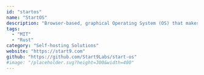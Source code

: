 ```yaml
---
id: "startos"
name: "StartOS"
description: "Browser-based, graphical Operating System (OS) that makes running a personal server as easy as running a personal computer."
tags:
  - "MIT"
  - "Rust"
category: "Self-hosting Solutions"
website: "https://start9.com"
github: "https://github.com/Start9Labs/start-os"
#image: "/placeholder.svg?height=300&width=400"
---
```



